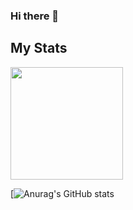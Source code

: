 ### Hi there 👋

<!--
**mgvictoriano/mgvictoriano** is a ✨ _special_ ✨ repository because its `README.md` (this file) appears on your GitHub profile.

Here are some ideas to get you started:

- 🔭 I’m currently working on ...
- 🌱 I’m currently learning ...
- 👯 I’m looking to collaborate on ...
- 🤔 I’m looking for help with ...
- 💬 Ask me about ...
- 📫 How to reach me: ...
- 😄 Pronouns: ...
- ⚡ Fun fact: ...
-->

## My Stats
<p>
<a href="https://github.com/mgvictoriano">
  <img height="180em" src="https://github-readme-stats.vercel.app/api?username=mgvictoriano&theme=omni&show_icons=true />
  <img height="180em" src="https://github-readme-stats-eight-theta.vercel.app/api/top-langs/?username=mgvictoriano1&theme=radical&layout=compact&exclude_lang=java+r" />
</a>
</p>


[![Anurag's GitHub stats]()
